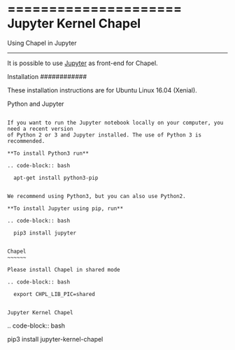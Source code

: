 =====================
Jupyter Kernel Chapel
=====================

Using Chapel in Jupyter
**************************


It is possible to use [Jupyter](http://www.jupyter.org) as front-end for Chapel.

Installation
############

These installation instructions are for Ubuntu Linux 16.04 (Xenial).

Python and Jupyter
~~~~~~~~~~~~~~~~~~

If you want to run the Jupyter notebook locally on your computer, you need a recent version
of Python 2 or 3 and Jupyter installed. The use of Python 3 is recommended.

**To install Python3 run**

.. code-block:: bash

  apt-get install python3-pip


We recommend using Python3, but you can also use Python2.

**To install Jupyter using pip, run**

.. code-block:: bash

  pip3 install jupyter


Chapel
~~~~~~

Please install Chapel in shared mode

.. code-block:: bash

  export CHPL_LIB_PIC=shared


Jupyter Kernel Chapel
~~~~~~~~~~~~~~~~~~~~~

.. code-block:: bash

  pip3 install jupyter-kernel-chapel
